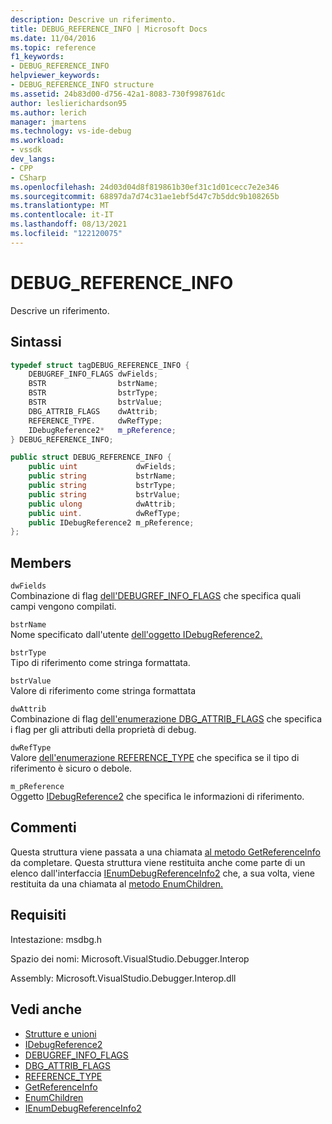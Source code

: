 ```yaml
---
description: Descrive un riferimento.
title: DEBUG_REFERENCE_INFO | Microsoft Docs
ms.date: 11/04/2016
ms.topic: reference
f1_keywords:
- DEBUG_REFERENCE_INFO
helpviewer_keywords:
- DEBUG_REFERENCE_INFO structure
ms.assetid: 24b83d00-d756-42a1-8083-730f998761dc
author: leslierichardson95
ms.author: lerich
manager: jmartens
ms.technology: vs-ide-debug
ms.workload:
- vssdk
dev_langs:
- CPP
- CSharp
ms.openlocfilehash: 24d03d04d8f819861b30ef31c1d01cecc7e2e346
ms.sourcegitcommit: 68897da7d74c31ae1ebf5d47c7b5ddc9b108265b
ms.translationtype: MT
ms.contentlocale: it-IT
ms.lasthandoff: 08/13/2021
ms.locfileid: "122120075"
---
```

# <a name="debug_reference_info"></a>DEBUG_REFERENCE_INFO
Descrive un riferimento.

## <a name="syntax"></a>Sintassi

```cpp
typedef struct tagDEBUG_REFERENCE_INFO {
    DEBUGREF_INFO_FLAGS dwFields;
    BSTR                bstrName;
    BSTR                bstrType;
    BSTR                bstrValue;
    DBG_ATTRIB_FLAGS    dwAttrib;
    REFERENCE_TYPE.     dwRefType;
    IDebugReference2*   m_pReference;
} DEBUG_REFERENCE_INFO;
```

```csharp
public struct DEBUG_REFERENCE_INFO {
    public uint             dwFields;
    public string           bstrName;
    public string           bstrType;
    public string           bstrValue;
    public ulong            dwAttrib;
    public uint.            dwRefType;
    public IDebugReference2 m_pReference;
};
```

## <a name="members"></a>Members
`dwFields`\
Combinazione di flag [dell'DEBUGREF_INFO_FLAGS](../../../extensibility/debugger/reference/debugref-info-flags.md) che specifica quali campi vengono compilati.

`bstrName`\
Nome specificato dall'utente [dell'oggetto IDebugReference2.](../../../extensibility/debugger/reference/idebugreference2.md)

`bstrType`\
Tipo di riferimento come stringa formattata.

`bstrValue`\
Valore di riferimento come stringa formattata

`dwAttrib`\
Combinazione di flag [dell'enumerazione DBG_ATTRIB_FLAGS](../../../extensibility/debugger/reference/dbg-attrib-flags.md) che specifica i flag per gli attributi della proprietà di debug.

`dwRefType`\
Valore [dell'enumerazione REFERENCE_TYPE](../../../extensibility/debugger/reference/reference-type.md) che specifica se il tipo di riferimento è sicuro o debole.

`m_pReference`\
Oggetto [IDebugReference2](../../../extensibility/debugger/reference/idebugreference2.md) che specifica le informazioni di riferimento.

## <a name="remarks"></a>Commenti
Questa struttura viene passata a una chiamata [al metodo GetReferenceInfo](../../../extensibility/debugger/reference/idebugreference2-getreferenceinfo.md) da completare. Questa struttura viene restituita anche come parte di un elenco dall'interfaccia [IEnumDebugReferenceInfo2](../../../extensibility/debugger/reference/ienumdebugreferenceinfo2.md) che, a sua volta, viene restituita da una chiamata al [metodo EnumChildren.](../../../extensibility/debugger/reference/idebugreference2-enumchildren.md)

## <a name="requirements"></a>Requisiti
Intestazione: msdbg.h

Spazio dei nomi: Microsoft.VisualStudio.Debugger.Interop

Assembly: Microsoft.VisualStudio.Debugger.Interop.dll

## <a name="see-also"></a>Vedi anche
- [Strutture e unioni](../../../extensibility/debugger/reference/structures-and-unions.md)
- [IDebugReference2](../../../extensibility/debugger/reference/idebugreference2.md)
- [DEBUGREF_INFO_FLAGS](../../../extensibility/debugger/reference/debugref-info-flags.md)
- [DBG_ATTRIB_FLAGS](../../../extensibility/debugger/reference/dbg-attrib-flags.md)
- [REFERENCE_TYPE](../../../extensibility/debugger/reference/reference-type.md)
- [GetReferenceInfo](../../../extensibility/debugger/reference/idebugreference2-getreferenceinfo.md)
- [EnumChildren](../../../extensibility/debugger/reference/idebugreference2-enumchildren.md)
- [IEnumDebugReferenceInfo2](../../../extensibility/debugger/reference/ienumdebugreferenceinfo2.md)
